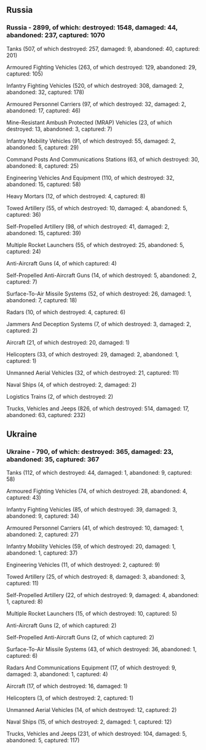 
 
 ## Russia
 
 ### Russia - 2899, of which: destroyed: 1548, damaged: 44, abandoned: 237, captured: 1070

 

 

 Tanks (507, of which destroyed: 257, damaged: 9, abandoned: 40, captured: 201)

 Armoured Fighting Vehicles (263, of which destroyed: 129, abandoned: 29, captured: 105)

 Infantry Fighting Vehicles (520, of which destroyed: 308, damaged: 2, abandoned: 32, captured: 178)

 Armoured Personnel Carriers (97, of which destroyed: 32, damaged: 2, abandoned: 17, captured: 46)

 Mine-Resistant Ambush Protected (MRAP) Vehicles (23, of which destroyed: 13, abandoned: 3, captured: 7)

 Infantry Mobility Vehicles (91, of which destroyed: 55, damaged: 2, abandoned: 5, captured: 29)

 Command Posts And Communications Stations (63, of which destroyed: 30, abandoned: 8, captured: 25)

 Engineering Vehicles And Equipment (110, of which destroyed: 32, abandoned: 15, captured: 58)

 Heavy Mortars (12, of which destroyed: 4, captured: 8)

 Towed Artillery (55, of which destroyed: 10, damaged: 4, abandoned: 5, captured: 36)

 Self-Propelled Artillery (98, of which destroyed: 41, damaged: 2, abandoned: 15, captured: 39)

 Multiple Rocket Launchers (55, of which destroyed: 25, abandoned: 5, captured: 24)

 Anti-Aircraft Guns (4, of which captured: 4)

 Self-Propelled Anti-Aircraft Guns (14, of which destroyed: 5, abandoned: 2, captured: 7)

 Surface-To-Air Missile Systems (52, of which destroyed: 26, damaged: 1, abandoned: 7, captured: 18)

 Radars (10, of which destroyed: 4, captured: 6)

 Jammers And Deception Systems (7, of which destroyed: 3, damaged: 2, captured: 2)

 Aircraft (21, of which destroyed: 20, damaged: 1)

 Helicopters (33, of which destroyed: 29, damaged: 2, abandoned: 1, captured: 1)

 Unmanned Aerial Vehicles (32, of which destroyed: 21, captured: 11)

 Naval Ships (4, of which destroyed: 2, damaged: 2)

 Logistics Trains (2, of which destroyed: 2)

 Trucks, Vehicles and Jeeps (826, of which destroyed: 514, damaged: 17, abandoned: 63, captured: 232)

 
 
 ## Ukraine
 
 ### Ukraine - 790, of which: destroyed: 365, damaged: 23, abandoned: 35, captured: 367

 

 

 Tanks (112, of which destroyed: 44, damaged: 1, abandoned: 9, captured: 58)

 Armoured Fighting Vehicles (74, of which destroyed: 28, abandoned: 4, captured: 43)

 Infantry Fighting Vehicles (85, of which destroyed: 39, damaged: 3, abandoned: 9, captured: 34)

 Armoured Personnel Carriers (41, of which destroyed: 10, damaged: 1, abandoned: 2, captured: 27)

 Infantry Mobility Vehicles (59, of which destroyed: 20, damaged: 1, abandoned: 1, captured: 37)

 Engineering Vehicles (11, of which destroyed: 2, captured: 9)

 Towed Artillery (25, of which destroyed: 8, damaged: 3, abandoned: 3, captured: 11)

 Self-Propelled Artillery (22, of which destroyed: 9, damaged: 4, abandoned: 1, captured: 8)

 Multiple Rocket Launchers (15, of which destroyed: 10, captured: 5)

 Anti-Aircraft Guns (2, of which captured: 2)

 Self-Propelled Anti-Aircraft Guns (2, of which captured: 2)

 Surface-To-Air Missile Systems (43, of which destroyed: 36, abandoned: 1, captured: 6)

 

 

 Radars And Communications Equipment (17, of which destroyed: 9, damaged: 3, abandoned: 1, captured: 4)

 Aircraft (17, of which destroyed: 16, damaged: 1)

 Helicopters (3, of which destroyed: 2, captured: 1)

 Unmanned Aerial Vehicles (14, of which destroyed: 12, captured: 2)

 Naval Ships (15, of which destroyed: 2, damaged: 1, captured: 12)

 Trucks, Vehicles and Jeeps (231, of which destroyed: 104, damaged: 5, abandoned: 5, captured: 117)

